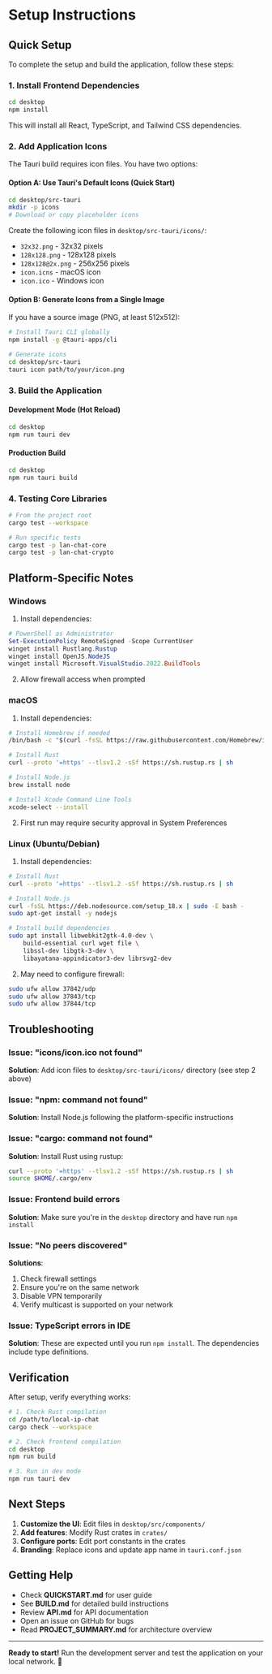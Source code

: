 # Setup Instructions

## Quick Setup

To complete the setup and build the application, follow these steps:

### 1. Install Frontend Dependencies

```bash
cd desktop
npm install
```

This will install all React, TypeScript, and Tailwind CSS dependencies.

### 2. Add Application Icons

The Tauri build requires icon files. You have two options:

#### Option A: Use Tauri's Default Icons (Quick Start)

```bash
cd desktop/src-tauri
mkdir -p icons
# Download or copy placeholder icons
```

Create the following icon files in `desktop/src-tauri/icons/`:
- `32x32.png` - 32x32 pixels
- `128x128.png` - 128x128 pixels
- `128x128@2x.png` - 256x256 pixels
- `icon.icns` - macOS icon
- `icon.ico` - Windows icon

#### Option B: Generate Icons from a Single Image

If you have a source image (PNG, at least 512x512):

```bash
# Install Tauri CLI globally
npm install -g @tauri-apps/cli

# Generate icons
cd desktop/src-tauri
tauri icon path/to/your/icon.png
```

### 3. Build the Application

#### Development Mode (Hot Reload)
```bash
cd desktop
npm run tauri dev
```

#### Production Build
```bash
cd desktop
npm run tauri build
```

### 4. Testing Core Libraries

```bash
# From the project root
cargo test --workspace

# Run specific tests
cargo test -p lan-chat-core
cargo test -p lan-chat-crypto
```

## Platform-Specific Notes

### Windows

1. Install dependencies:
```powershell
# PowerShell as Administrator
Set-ExecutionPolicy RemoteSigned -Scope CurrentUser
winget install Rustlang.Rustup
winget install OpenJS.NodeJS
winget install Microsoft.VisualStudio.2022.BuildTools
```

2. Allow firewall access when prompted

### macOS

1. Install dependencies:
```bash
# Install Homebrew if needed
/bin/bash -c "$(curl -fsSL https://raw.githubusercontent.com/Homebrew/install/HEAD/install.sh)"

# Install Rust
curl --proto '=https' --tlsv1.2 -sSf https://sh.rustup.rs | sh

# Install Node.js
brew install node

# Install Xcode Command Line Tools
xcode-select --install
```

2. First run may require security approval in System Preferences

### Linux (Ubuntu/Debian)

1. Install dependencies:
```bash
# Install Rust
curl --proto '=https' --tlsv1.2 -sSf https://sh.rustup.rs | sh

# Install Node.js
curl -fsSL https://deb.nodesource.com/setup_18.x | sudo -E bash -
sudo apt-get install -y nodejs

# Install build dependencies
sudo apt install libwebkit2gtk-4.0-dev \
    build-essential curl wget file \
    libssl-dev libgtk-3-dev \
    libayatana-appindicator3-dev librsvg2-dev
```

2. May need to configure firewall:
```bash
sudo ufw allow 37842/udp
sudo ufw allow 37843/tcp
sudo ufw allow 37844/tcp
```

## Troubleshooting

### Issue: "icons/icon.ico not found"

**Solution**: Add icon files to `desktop/src-tauri/icons/` directory (see step 2 above)

### Issue: "npm: command not found"

**Solution**: Install Node.js following the platform-specific instructions

### Issue: "cargo: command not found"

**Solution**: Install Rust using rustup:
```bash
curl --proto '=https' --tlsv1.2 -sSf https://sh.rustup.rs | sh
source $HOME/.cargo/env
```

### Issue: Frontend build errors

**Solution**: Make sure you're in the `desktop` directory and have run `npm install`

### Issue: "No peers discovered"

**Solutions**:
1. Check firewall settings
2. Ensure you're on the same network
3. Disable VPN temporarily
4. Verify multicast is supported on your network

### Issue: TypeScript errors in IDE

**Solution**: These are expected until you run `npm install`. The dependencies include type definitions.

## Verification

After setup, verify everything works:

```bash
# 1. Check Rust compilation
cd /path/to/local-ip-chat
cargo check --workspace

# 2. Check frontend compilation
cd desktop
npm run build

# 3. Run in dev mode
npm run tauri dev
```

## Next Steps

1. **Customize the UI**: Edit files in `desktop/src/components/`
2. **Add features**: Modify Rust crates in `crates/`
3. **Configure ports**: Edit port constants in the crates
4. **Branding**: Replace icons and update app name in `tauri.conf.json`

## Getting Help

- Check **QUICKSTART.md** for user guide
- See **BUILD.md** for detailed build instructions
- Review **API.md** for API documentation
- Open an issue on GitHub for bugs
- Read **PROJECT_SUMMARY.md** for architecture overview

---

**Ready to start!** Run the development server and test the application on your local network. 🚀
